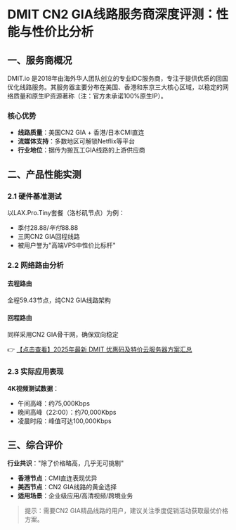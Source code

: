 # DMIT CN2 GIA线路服务商深度评测：性能与性价比分析

## 一、服务商概况
DMIT.io 是2018年由海外华人团队创立的专业IDC服务商，专注于提供优质的回国优化线路服务。其服务器主要分布在美国、香港和东京三大核心区域，以稳定的网络质量和原生IP资源著称（注：官方未承诺100%原生IP）。

### 核心优势
- **线路质量**：美国CN2 GIA + 香港/日本CMI直连
- **流媒体支持**：多数地区可解锁Netflix等平台
- **行业地位**：据传为搬瓦工GIA线路的上游供应商

## 二、产品性能实测

### 2.1 硬件基准测试
以LAX.Pro.Tiny套餐（洛杉矶节点）为例：
- 季付$28.88 / 年付$88.88
- 三网CN2 GIA回程线路
- 被用户誉为"高端VPS中性价比标杆"

### 2.2 网络路由分析
#### 去程路由
全程59.43节点，纯CN2 GIA线路架构

#### 回程路由
同样采用CN2 GIA骨干网，确保双向稳定

👉 [【点击查看】2025年最新 DMIT 优惠码及特价云服务器方案汇总](https://bit.ly/dmit_coupon)

### 2.3 实际应用表现
**4K视频测试数据**：
- 午间高峰：约75,000Kbps
- 晚间高峰（22:00）：约70,000Kbps
- 凌晨时段：峰值可达100,000Kbps

## 三、综合评价
**行业共识**："除了价格略高，几乎无可挑剔"
- **香港节点**：CMI直连表现优异
- **美西节点**：CN2 GIA线路的黄金选择
- **适用场景**：企业级应用/高清视频/跨境业务

> 提示：需要CN2 GIA精品线路的用户，建议关注季度促销活动获取最优价格方案。